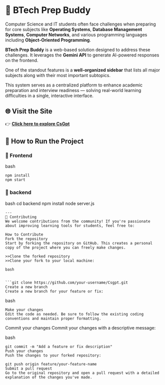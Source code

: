 # 🔹 BTech Prep Buddy

Computer Science and IT students often face challenges when preparing for core subjects like **Operating Systems**, **Database Management Systems**, **Computer Networks**, and various programming languages including **Object-Oriented Programming**.

**BTech Prep Buddy** is a web-based solution designed to address these challenges. It leverages the **Gemini API** to generate AI-powered responses on the frontend. 

One of the standout features is a **well-organized sidebar** that lists all major subjects along with their most important subtopics.

This system serves as a centralized platform to enhance academic preparation and interview readiness — solving real-world learning difficulties in a single, interactive interface.


## 🌐 Visit the Site

👉 **[Click here to explore CsGpt](https://csgpt-frontend.onrender.com/)**

## 🚀 How to Run the Project

### 🔸 Frontend
bash
```cd frontend
npm install
npm start
```
### 🔸 backend
bash
cd backend
npm install
node server.js
```
---
🤝 Contributing
We welcome contributions from the community! If you're passionate about improving learning tools for students, feel free to:

How to Contribute
Fork the repository
Start by forking the repository on GitHub. This creates a personal copy of the project where you can freely make changes.

>>Clone the forked repository
>>Clone your fork to your local machine:

bash


```git clone https://github.com/your-username/Csgpt.git
Create a new branch
Create a new branch for your feature or fix:
```

bash
```git checkout -b feature/your-feature-name
Make your changes
Edit the code as needed. Be sure to follow the existing coding conventions and maintain proper formatting.
```

Commit your changes
Commit your changes with a descriptive message:

bash

```
git commit -m "Add a feature or fix description"
Push your changes
Push the changes to your forked repository:
```


```
git push origin feature/your-feature-name
Submit a pull request
Go to the original repository and open a pull request with a detailed explanation of the changes you've made.
```


